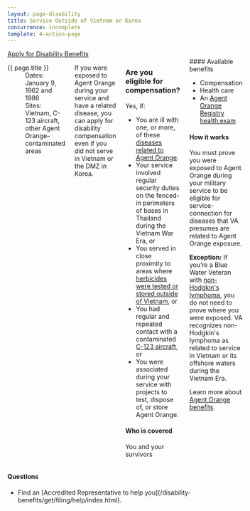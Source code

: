 ```yaml
---
layout: page-disability
title: Service Outside of Vietnam or Korea
concurrence: incomplete
template: 4-action-page
---
```


<div class="main" role="main" markdown="0">

<div class="action-bar">
  <div class="row">
    <div class="small-12 columns">
      <a class="usa-button-primary" href="{{ site.url}}/disability-benefits/get/">Apply for Disability Benefits</a>
    </div>
  </div>
</div>

<div class="section one" markdown="0">
<div class="primary" markdown="0">
<div class="row" markdown="0">
<div class="small-12 medium-8 columns" markdown="0">

<dl class="panel-list plain">
<dt>{{ page.title }}</dt>
<dd>Dates: January 9, 1962 and 1986</dd>
<dd>Sites: Vietnam, C-123 aircraft, other Agent Orange–contaminated areas</dd>
</dl>

<div markdown="1">

If you were exposed to Agent Orange during your service and have a related disease, you can apply for disability compensation even if you did not serve in Vietnam or the DMZ in Korea.

</div>

<div class="call-out" markdown="1">

### Are you eligible for compensation?

Yes, if:

- You are ill with one, or more, of these [diseases related to Agent Orange](/disability-benefits/conditions/exposures-to-hazardous-materials/agent-orange/diseases/).
- Your service involved regular security duties on the fenced-in perimeters of bases in Thailand during the Vietnam War Era, or
- You served in close proximity to areas where [herbicides were tested or stored outside of Vietnam](/disability-benefits/conditions/exposures-to-hazardous-materials/agent-orange/test-storage/), or
- You had regular and repeated contact with a contaminated [C-123 aircraft](/disability-benefits/conditions/exposures-to-hazardous-materials/agent-orange/c-123/), or
- You were associated during your service with projects to test, dispose of, or store Agent Orange.

#### Who is covered

You and your survivors
</div>

<div markdown="1">
#### Available benefits

- Compensation
- Health care
- An [Agent Orange Registry health exam](/disability-benefits/conditions/exposures-to-hazardous-materials/agent-orange/registry-health-exam/)

#### How it works

You must prove you were exposed to Agent Orange during your military service to be eligible for service-connection for diseases that VA presumes are related to Agent Orange exposure.

**Exception:** If you’re a Blue Water Veteran with [non-Hodgkin's lymphoma](https://www.vets.gov/disability-benefits/conditions/exposures-to-hazardous-materials/agent-orange/non-hodgkins/), you do not need to prove where you were exposed. VA recognizes non-Hodgkin's lymphoma as related to service in Vietnam or its offshore waters during the Vietnam Era.

Learn more about [Agent Orange benefits](http://www.publichealth.va.gov/exposures/agentorange/benefits/index.asp).

</div>
</div>

<div class="small-12 medium-4 columns" markdown="0">
<div markdown="0">
<h4 class="highlight">Questions</h4>

<ul class="plain">
<li markdown="1">
Find an [Accredited Representative to help you](/disability-benefits/get/filing/help/index.html).
</li>
</ul>

</div>
</div>

</div>
</div>
</div>
